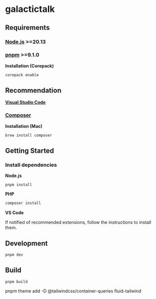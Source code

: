 # galactictalk

## Requirements

### [Node.js](https://nodejs.org/en) >=20.13

### [pnpm](https://pnpm.io/) >=9.1.0

**Installation (Corepack)**

```bash
corepack enable
```

## Recommendation

**[Visual Studio Code](https://code.visualstudio.com/)**

### [Composer](https://getcomposer.org/)

**Installation (Mac)**

```bash
brew install composer
```

## Getting Started

### Install dependencies

**Node.js**

```
pnpm install
```

**PHP**

```bash
composer install
```

**VS Code**

If notified of recommended extensions, follow the instructions to install them.

## Development

```bash
pnpm dev
```

## Build

```
pnpm build
```
 pnpm theme add -D @tailwindcss/container-queries fluid-tailwind
